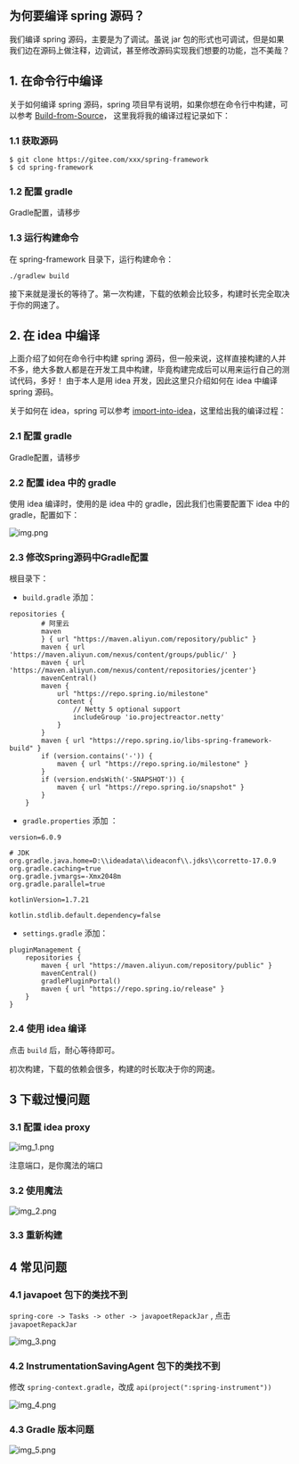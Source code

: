 ## 为何要编译 spring 源码？

我们编译 spring 源码，主要是为了调试。虽说 jar 包的形式也可调试，但是如果我们边在源码上做注释，边调试，甚至修改源码实现我们想要的功能，岂不美哉？

## 1. 在命令行中编译

关于如何编译 spring 源码，spring 项目早有说明，如果你想在命令行中构建，可以参考 [Build-from-Source](https://github.com/spring-projects/spring-framework/wiki/Build-from-Source)，
这里我将我的编译过程记录如下：

### 1.1 获取源码

```shell
$ git clone https://gitee.com/xxx/spring-framework
$ cd spring-framework
```

### 1.2 配置 gradle

Gradle配置，请移步 []()

### 1.3 运行构建命令

在 spring-framework 目录下，运行构建命令：

```shell
./gradlew build
```

接下来就是漫长的等待了。第一次构建，下载的依赖会比较多，构建时长完全取决于你的网速了。

## 2. 在 idea 中编译

上面介绍了如何在命令行中构建 spring 源码，但一般来说，这样直接构建的人并不多，绝大多数人都是在开发工具中构建，毕竟构建完成后可以用来运行自己的测试代码，多好！
由于本人是用 idea 开发，因此这里只介绍如何在 idea 中编译 spring 源码。

关于如何在 idea，spring 可以参考 [import-into-idea](https://github.com/spring-projects/spring-framework/blob/main/import-into-idea.md)，这里给出我的编译过程：

### 2.1 配置 gradle

Gradle配置，请移步 []()

### 2.2 配置 idea 中的 gradle

使用 idea 编译时，使用的是 idea 中的 gradle，因此我们也需要配置下 idea 中的 gradle，配置如下：

![img.png](img.png)

### 2.3 修改Spring源码中Gradle配置

根目录下：

* `build.gradle` 添加：

```shell
repositories {
        # 阿里云
		maven
		} { url "https://maven.aliyun.com/repository/public" }
		maven { url 'https://maven.aliyun.com/nexus/content/groups/public/' }
		maven { url 'https://maven.aliyun.com/nexus/content/repositories/jcenter'}
		mavenCentral()
		maven {
			url "https://repo.spring.io/milestone"
			content {
				// Netty 5 optional support
				includeGroup 'io.projectreactor.netty'
			}
		}
		maven { url "https://repo.spring.io/libs-spring-framework-build" }
		if (version.contains('-')) {
			maven { url "https://repo.spring.io/milestone" }
		}
		if (version.endsWith('-SNAPSHOT')) {
			maven { url "https://repo.spring.io/snapshot" }
		}
	}
```

* `gradle.properties` 添加 ：

```shell
version=6.0.9

# JDK
org.gradle.java.home=D:\\ideadata\\ideaconf\\.jdks\\corretto-17.0.9
org.gradle.caching=true
org.gradle.jvmargs=-Xmx2048m
org.gradle.parallel=true

kotlinVersion=1.7.21

kotlin.stdlib.default.dependency=false
```

* `settings.gradle` 添加：

```shell
pluginManagement {
	repositories {
		maven { url "https://maven.aliyun.com/repository/public" }
		mavenCentral()
		gradlePluginPortal()
		maven { url "https://repo.spring.io/release" }
	}
}
```

### 2.4 使用 idea 编译

点击 `build` 后，耐心等待即可。

初次构建，下载的依赖会很多，构建的时长取决于你的网速。

## 3 下载过慢问题

### 3.1 配置 idea proxy

![img_1.png](img_1.png)

注意端口，是你魔法的端口

### 3.2 使用魔法

![img_2.png](img_2.png)

### 3.3 重新构建


## 4 常见问题

### 4.1 javapoet 包下的类找不到

`spring-core -> Tasks -> other -> javapoetRepackJar` , 点击 `javapoetRepackJar`

![img_3.png](img_3.png)

### 4.2 InstrumentationSavingAgent 包下的类找不到

修改 `spring-context.gradle`，改成 `api(project(":spring-instrument"))`

![img_4.png](img_4.png)

### 4.3 Gradle 版本问题

![img_5.png](img_5.png)